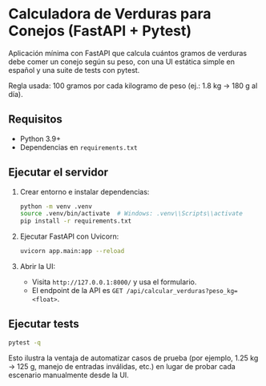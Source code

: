 # Calculadora de Verduras para Conejos (FastAPI + Pytest)

Aplicación mínima con FastAPI que calcula cuántos gramos de verduras debe comer un conejo según su peso, con una UI estática simple en español y una suite de tests con pytest.

Regla usada: 100 gramos por cada kilogramo de peso (ej.: 1.8 kg → 180 g al día).

## Requisitos

- Python 3.9+
- Dependencias en `requirements.txt`

## Ejecutar el servidor

1. Crear entorno e instalar dependencias:

   ```bash
   python -m venv .venv
   source .venv/bin/activate  # Windows: .venv\\Scripts\\activate
   pip install -r requirements.txt
   ```

2. Ejecutar FastAPI con Uvicorn:

   ```bash
   uvicorn app.main:app --reload
   ```

3. Abrir la UI:

   - Visita `http://127.0.0.1:8000/` y usa el formulario.
   - El endpoint de la API es `GET /api/calcular_verduras?peso_kg=<float>`.

## Ejecutar tests

```bash
pytest -q
```

Esto ilustra la ventaja de automatizar casos de prueba (por ejemplo, 1.25 kg → 125 g, manejo de entradas inválidas, etc.) en lugar de probar cada escenario manualmente desde la UI.

